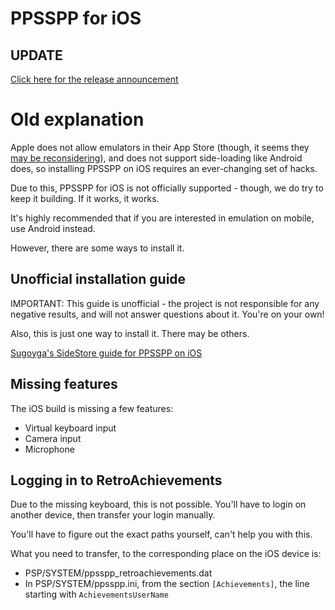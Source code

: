 # PPSSPP for iOS

## UPDATE

[Click here for the release announcement](live-on-app-store)

# Old explanation

Apple does not allow emulators in their App Store (though, it seems they [may be reconsidering](/news/apple-announcement-comment)), and does not support side-loading like Android does,
so installing PPSSPP on iOS requires an ever-changing set of hacks.

Due to this, PPSSPP for iOS is not officially supported - though, we do try to keep it building. If it works, it works.

It's highly recommended that if you are interested in emulation on mobile, use Android instead.

However, there are some ways to install it.

## Unofficial installation guide

IMPORTANT: This guide is unofficial - the project is not responsible for any negative results, and will not answer
questions about it. You're on your own!

Also, this is just one way to install it. There may be others.

[Sugoyga's SideStore guide for PPSSPP on iOS](https://suyogya.link/installing-sidestore-and-ppsspp-on-ios/)

## Missing features

The iOS build is missing a few features:

* Virtual keyboard input
* Camera input
* Microphone

## Logging in to RetroAchievements

Due to the missing keyboard, this is not possible. You'll have to login on another device, then transfer your login manually.

You'll have to figure out the exact paths yourself, can't help you with this.

What you need to transfer, to the corresponding place on the iOS device is:

* PSP/SYSTEM/ppsspp_retroachievements.dat
* In PSP/SYSTEM/ppsspp.ini, from the section `[Achievements]`, the line starting with `AchievementsUserName`
